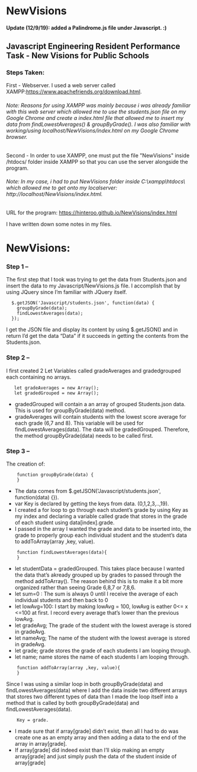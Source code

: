 # NewVisions

#### Update (12/9/19): added a Palindrome.js file under Javascript. :)

## Javascript Engineering Resident Performance Task - New Visions for Public Schools

### Steps Taken:
First - Webserver. I used a web server called XAMPP:https://www.apachefriends.org/download.html. 

###### Note: Reasons for using XAMPP was mainly because i was already familiar with this web server which allowed me to use the students.json file on my Google Chrome and create a index.html file that allowed me to insert my data from findLowestAverages() & groupByGrade(). I was also familiar with working/using localhost/NewVisions/index.html on my Google Chrome browser.
   
Second - In order to use XAMPP, one must put the file "NewVisions" inside /htdocs/ folder inside XAMPP so that you can use the server alongside the program.

###### Note: In my case, i had to put NewVisions folder inside C:\xampp\htdocs\ which allowed me to get onto my localserver: http://localhost/NewVisions/index.html.

URL for the program: https://hinteroo.github.io/NewVisions/index.html

I have written down some notes in my files.
   

# NewVisions: 
### Step 1 – 
The first step that I took was trying to get the data from Students.json and insert the data to my Javascript/NewVisions.js file. I accomplish that by using JQuery since I’m familiar with JQuery itself.
```
  $.getJSON('Javascript/students.json', function(data) {
    groupByGrade(data);
    findLowestAverages(data);
  });
```
I get the JSON file and display its content by using $.getJSON() and in return I’d get the data “Data” if it succeeds in getting the contents from the Students.json.

### Step 2 – 
I first created 2 Let Variables called gradeAverages and gradedgrouped each containing no arrays.
```
   let gradeAverages = new Array();
   let gradedGrouped = new Array(); 
```
- gradedGrouped will contain a an array of grouped Students.json data. This is used for groupByGrade(data) method.
- gradeAverages will contain students with the lowest score average for each grade (6,7 and 8). This variable will be used for findLowestAverages(data). The data will be gradedGrouped. Therefore, the method groupByGrade(data) needs to be called first.

### Step 3 – 
The creation of:
```
    function groupByGrade(data) {
    }
```
- The data comes from $.getJSON('Javascript/students.json', function(data) {}).
- var Key is declared by getting the keys from data. (0,1,2,3,..,19).
- I created a for loop to go through each student’s grade by using Key as my index and declaring a variable called grade that stores in the grade of each student using data[index].grade. 
- I passed in the array I wanted the grade and data to be inserted into, the grade to properly group each individual student and the student’s data to addToArray(array ,key, value).
```
    function findLowestAverages(data){
    }

```
- let studentData = gradedGrouped. This takes place because I wanted the data that’s akready grouped up by grades to passed through the method addToArray(). The reason behind this is to make it a bit more organized rather than seeing Grade 6,8,7 or 7,8,6.
- let sum=0 : The sum is always 0 until I receive the average of each individual students and then back to 0
- let lowAvg=100: I start by making lowAvg = 100, lowAvg is eather 0<= x <=100 at first. I record every average that’s lower than the previous lowAvg.  
- let gradeAvg; The grade of the student with the lowest average is stored in gradeAvg.
- let nameAvg; The name of the student with the lowest average is stored in gradeAvg.
- let grade; grade stores the grade of each students I am looping through.
- let name; name stores the name of each students I am looping through.
```
    function addToArray(array ,key, value){
    }
```
Since I was using a similar loop in both groupByGrade(data) and findLowestAverages(data) where I add the data inside two different arrays that stores two different types of data than I made the loop itself into a method that is called by both groupByGrade(data) and findLowestAverages(data).
```
    Key = grade.
```
- I made sure that if array[grade] didn’t exist, then all I had to do was create one as an empty array and then adding a data to the end of the array in  array[grade].
- If array[grade] did indeed exist than I’ll skip making an empty array[grade] and just simply push the data of the student inside of array[grade]

